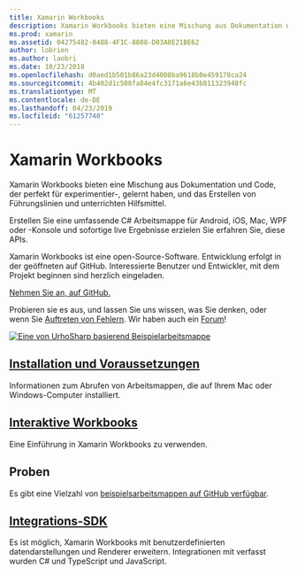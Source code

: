```yaml
---
title: Xamarin Workbooks
description: Xamarin Workbooks bieten eine Mischung aus Dokumentation und Code, der perfekt für experimentier-, gelernt haben, und das Erstellen von Führungslinien und unterrichten Hilfsmittel.
ms.prod: xamarin
ms.assetid: 04275482-0488-4F1C-8808-D03A8E21BE62
author: lobrien
ms.author: laobri
ms.date: 10/23/2018
ms.openlocfilehash: d0aed1b501b86a23d4008ba9618b0e459178ca24
ms.sourcegitcommit: 4b402d1c508fa84e4fc3171a6e43b811323948fc
ms.translationtype: MT
ms.contentlocale: de-DE
ms.lasthandoff: 04/23/2019
ms.locfileid: "61257740"
---
```

# <a name="xamarin-workbooks"></a>Xamarin Workbooks

Xamarin Workbooks bieten eine Mischung aus Dokumentation und Code, der perfekt für experimentier-, gelernt haben, und das Erstellen von Führungslinien und unterrichten Hilfsmittel.

Erstellen Sie eine umfassende C# Arbeitsmappe für Android, iOS, Mac, WPF oder -Konsole und sofortige live Ergebnisse erzielen Sie erfahren Sie, diese APIs.

Xamarin Workbooks ist eine open-Source-Software. Entwicklung erfolgt in der geöffneten auf GitHub. Interessierte Benutzer und Entwickler, mit dem Projekt beginnen sind herzlich eingeladen.

[Nehmen Sie an, auf GitHub.](https://github.com/Microsoft/workbooks)

Probieren sie es aus, und lassen Sie uns wissen, was Sie denken, oder wenn Sie [Auftreten von Fehlern](~/tools/workbooks/install.md#reporting-bugs). Wir haben auch ein [Forum](https://forums.xamarin.com/categories/inspector)!

[![](images/interactive-1.0.0-urho-planet-earth-small.png "Eine von UrhoSharp basierend Beispielarbeitsmappe")](images/interactive-1.0.0-urho-planet-earth.png#lightbox)

## <a name="installation-and-requirementsinstallmd"></a>[Installation und Voraussetzungen](install.md)

Informationen zum Abrufen von Arbeitsmappen, die auf Ihrem Mac oder Windows-Computer installiert.

## <a name="interactive-workbooksworkbookmd"></a>[Interaktive Workbooks](workbook.md)

Eine Einführung in Xamarin Workbooks zu verwenden.

## <a name="samples"></a>Proben

Es gibt eine Vielzahl von [beispielsarbeitsmappen auf GitHub verfügbar](https://github.com/xamarin/workbooks).

## <a name="integration-sdksdkindexmd"></a>[Integrations-SDK](sdk/index.md)

Es ist möglich, Xamarin Workbooks mit benutzerdefinierten datendarstellungen und Renderer erweitern. Integrationen mit verfasst wurden C# und TypeScript und JavaScript.
